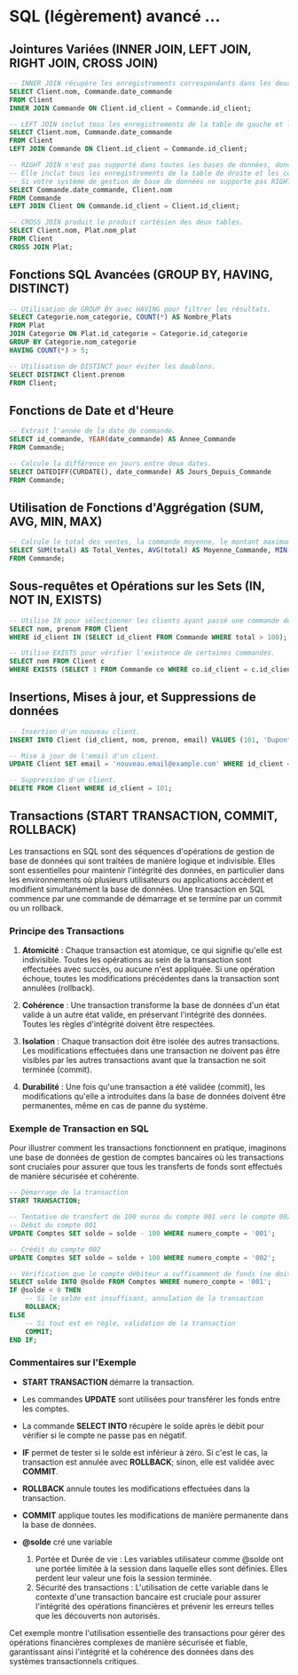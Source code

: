 # SQL (légèrement) avancé ...


## Jointures Variées (INNER JOIN, LEFT JOIN, RIGHT JOIN, CROSS JOIN)
```sql
-- INNER JOIN récupère les enregistrements correspondants dans les deux tables.
SELECT Client.nom, Commande.date_commande
FROM Client
INNER JOIN Commande ON Client.id_client = Commande.id_client;

-- LEFT JOIN inclut tous les enregistrements de la table de gauche et les correspondants de la table de droite.
SELECT Client.nom, Commande.date_commande
FROM Client
LEFT JOIN Commande ON Client.id_client = Commande.id_client;

-- RIGHT JOIN n'est pas supporté dans toutes les bases de données, donc vérifiez la compatibilité.
-- Elle inclut tous les enregistrements de la table de droite et les correspondants de la table de gauche.
-- Si votre système de gestion de base de données ne supporte pas RIGHT JOIN, utilisez LEFT JOIN avec l'ordre des tables inversé.
SELECT Commande.date_commande, Client.nom
FROM Commande
LEFT JOIN Client ON Commande.id_client = Client.id_client;

-- CROSS JOIN produit le produit cartésien des deux tables.
SELECT Client.nom, Plat.nom_plat
FROM Client
CROSS JOIN Plat;
```


## Fonctions SQL Avancées (GROUP BY, HAVING, DISTINCT)
```sql
-- Utilisation de GROUP BY avec HAVING pour filtrer les résultats.
SELECT Categorie.nom_categorie, COUNT(*) AS Nombre_Plats
FROM Plat
JOIN Categorie ON Plat.id_categorie = Categorie.id_categorie
GROUP BY Categorie.nom_categorie
HAVING COUNT(*) > 5;

-- Utilisation de DISTINCT pour éviter les doublons.
SELECT DISTINCT Client.prenom
FROM Client;
```


## Fonctions de Date et d'Heure
```sql
-- Extrait l'année de la date de commande.
SELECT id_commande, YEAR(date_commande) AS Annee_Commande
FROM Commande;

-- Calcule la différence en jours entre deux dates.
SELECT DATEDIFF(CURDATE(), date_commande) AS Jours_Depuis_Commande
FROM Commande;
```


## Utilisation de Fonctions d'Aggrégation (SUM, AVG, MIN, MAX)
```sql
-- Calcule le total des ventes, la commande moyenne, le montant maximum et minimum des commandes.
SELECT SUM(total) AS Total_Ventes, AVG(total) AS Moyenne_Commande, MIN(total) AS Commande_Min, MAX(total) AS Commande_Max
FROM Commande;
```


## Sous-requêtes et Opérations sur les Sets (IN, NOT IN, EXISTS)
```sql
-- Utilise IN pour sélectionner les clients ayant passé une commande de plus de 100 euros.
SELECT nom, prenom FROM Client
WHERE id_client IN (SELECT id_client FROM Commande WHERE total > 100);

-- Utilise EXISTS pour vérifier l'existence de certaines commandes.
SELECT nom FROM Client c
WHERE EXISTS (SELECT 1 FROM Commande co WHERE co.id_client = c.id_client AND total > 150);
```


## Insertions, Mises à jour, et Suppressions de données
```sql
-- Insertion d'un nouveau client.
INSERT INTO Client (id_client, nom, prenom, email) VALUES (101, 'Dupont', 'Jean', 'jean.dupont@example.com');

-- Mise à jour de l'email d'un client.
UPDATE Client SET email = 'nouveau.email@example.com' WHERE id_client = 101;

-- Suppression d'un client.
DELETE FROM Client WHERE id_client = 101;
```


## Transactions (START TRANSACTION, COMMIT, ROLLBACK)

Les transactions en SQL sont des séquences d'opérations de gestion de base de données qui sont traitées de manière logique et indivisible. Elles sont essentielles pour maintenir l'intégrité des données, en particulier dans les environnements où plusieurs utilisateurs ou applications accèdent et modifient simultanément la base de données. Une transaction en SQL commence par une commande de démarrage et se termine par un commit ou un rollback.

### Principe des Transactions

1. **Atomicité** : Chaque transaction est atomique, ce qui signifie qu'elle est indivisible. Toutes les opérations au sein de la transaction sont effectuées avec succès, ou aucune n'est appliquée. Si une opération échoue, toutes les modifications précédentes dans la transaction sont annulées (rollback).

2. **Cohérence** : Une transaction transforme la base de données d'un état valide à un autre état valide, en préservant l'intégrité des données. Toutes les règles d'intégrité doivent être respectées.

3. **Isolation** : Chaque transaction doit être isolée des autres transactions. Les modifications effectuées dans une transaction ne doivent pas être visibles par les autres transactions avant que la transaction ne soit terminée (commit).

4. **Durabilité** : Une fois qu'une transaction a été validée (commit), les modifications qu'elle a introduites dans la base de données doivent être permanentes, même en cas de panne du système.

### Exemple de Transaction en SQL

Pour illustrer comment les transactions fonctionnent en pratique, imaginons une base de données de gestion de comptes bancaires où les transactions sont cruciales pour assurer que tous les transferts de fonds sont effectués de manière sécurisée et cohérente.

```sql
-- Démarrage de la transaction
START TRANSACTION;

-- Tentative de transfert de 100 euros du compte 001 vers le compte 002
-- Débit du compte 001
UPDATE Comptes SET solde = solde - 100 WHERE numero_compte = '001';

-- Crédit du compte 002
UPDATE Comptes SET solde = solde + 100 WHERE numero_compte = '002';

-- Vérification que le compte débiteur a suffisamment de fonds (ne doit pas être négatif)
SELECT solde INTO @solde FROM Comptes WHERE numero_compte = '001';
IF @solde < 0 THEN
    -- Si le solde est insuffisant, annulation de la transaction
    ROLLBACK;
ELSE
    -- Si tout est en règle, validation de la transaction
    COMMIT;
END IF;
```

### Commentaires sur l'Exemple

- **START TRANSACTION** démarre la transaction.
- Les commandes **UPDATE** sont utilisées pour transférer les fonds entre les comptes.
- La commande **SELECT INTO** récupère le solde après le débit pour vérifier si le compte ne passe pas en négatif.
- **IF** permet de tester si le solde est inférieur à zéro. Si c'est le cas, la transaction est annulée avec **ROLLBACK**; sinon, elle est validée avec **COMMIT**.
- **ROLLBACK** annule toutes les modifications effectuées dans la transaction.
- **COMMIT** applique toutes les modifications de manière permanente dans la base de données.

- **@solde** cré une variable
    1. Portée et Durée de vie : Les variables utilisateur comme @solde ont une portée limitée à la session dans laquelle elles sont définies. Elles perdent leur valeur une fois la session terminée.
    2. Sécurité des transactions : L'utilisation de cette variable dans le contexte d'une transaction bancaire est cruciale pour assurer l'intégrité des opérations financières et prévenir les erreurs telles que les découverts non autorisés.


Cet exemple montre l'utilisation essentielle des transactions pour gérer des opérations financières complexes de manière sécurisée et fiable, garantissant ainsi l'intégrité et la cohérence des données dans des systèmes transactionnels critiques.